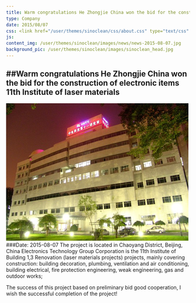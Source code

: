 ```yaml
---
title: Warm congratulations He Zhongjie China won the bid for the construction of electronic items 11th Institute of laser materials
type: Company
date: 2015/08/07
css: <link href="/user/themes/sinoclean/css/about.css" type="text/css" rel="stylesheet" />
js:
content_img: /user/themes/sinoclean/images/news/news-2015-08-07.jpg
background_pic: /user/themes/sinoclean/images/sinoclean_head.jpg
---
```


##Warm congratulations He Zhongjie China won the bid for the construction of electronic items 11th Institute of laser materials
---



![News1](/user/themes/sinoclean/images/news/news-2015-08-07.jpg)
###Date: 2015-08-07
The project is located in Chaoyang District, Beijing, China Electronics Technology Group Corporation is the 11th Institute of Building 1,3 Renovation (laser materials projects) projects, mainly covering construction: building decoration, plumbing, ventilation and air conditioning, building electrical, fire protection engineering, weak engineering, gas and outdoor works;

The success of this project based on preliminary bid good cooperation, I wish the successful completion of the project!
